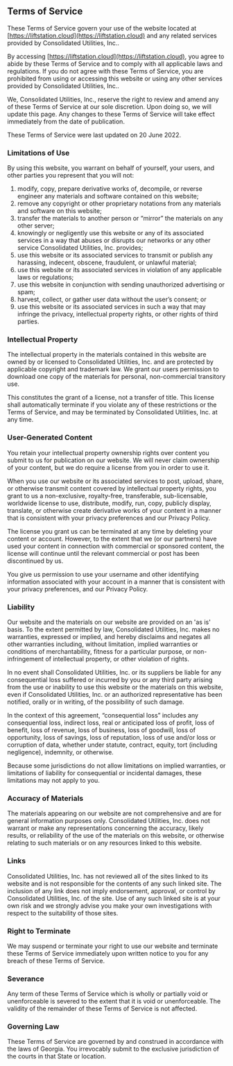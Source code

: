 Terms of Service
----------------

These Terms of Service govern your use of the website located at [https://liftstation.cloud](https://liftstation.cloud) and any related services provided by Consolidated Utilities, Inc..

By accessing [https://liftstation.cloud](https://liftstation.cloud), you agree to abide by these Terms of Service and to comply with all applicable laws and regulations. If you do not agree with these Terms of Service, you are prohibited from using or accessing this website or using any other services provided by Consolidated Utilities, Inc..

We, Consolidated Utilities, Inc., reserve the right to review and amend any of these Terms of Service at our sole discretion. Upon doing so, we will update this page. Any changes to these Terms of Service will take effect immediately from the date of publication.

These Terms of Service were last updated on 20 June 2022.

### Limitations of Use

By using this website, you warrant on behalf of yourself, your users, and other parties you represent that you will not:

1.  modify, copy, prepare derivative works of, decompile, or reverse engineer any materials and software contained on this website;
2.  remove any copyright or other proprietary notations from any materials and software on this website;
3.  transfer the materials to another person or “mirror” the materials on any other server;
4.  knowingly or negligently use this website or any of its associated services in a way that abuses or disrupts our networks or any other service Consolidated Utilities, Inc. provides;
5.  use this website or its associated services to transmit or publish any harassing, indecent, obscene, fraudulent, or unlawful material;
6.  use this website or its associated services in violation of any applicable laws or regulations;
7.  use this website in conjunction with sending unauthorized advertising or spam;
8.  harvest, collect, or gather user data without the user’s consent; or
9.  use this website or its associated services in such a way that may infringe the privacy, intellectual property rights, or other rights of third parties.

### Intellectual Property

The intellectual property in the materials contained in this website are owned by or licensed to Consolidated Utilities, Inc. and are protected by applicable copyright and trademark law. We grant our users permission to download one copy of the materials for personal, non-commercial transitory use.

This constitutes the grant of a license, not a transfer of title. This license shall automatically terminate if you violate any of these restrictions or the Terms of Service, and may be terminated by Consolidated Utilities, Inc. at any time.

### User-Generated Content

You retain your intellectual property ownership rights over content you submit to us for publication on our website. We will never claim ownership of your content, but we do require a license from you in order to use it.

When you use our website or its associated services to post, upload, share, or otherwise transmit content covered by intellectual property rights, you grant to us a non-exclusive, royalty-free, transferable, sub-licensable, worldwide license to use, distribute, modify, run, copy, publicly display, translate, or otherwise create derivative works of your content in a manner that is consistent with your privacy preferences and our Privacy Policy.

The license you grant us can be terminated at any time by deleting your content or account. However, to the extent that we (or our partners) have used your content in connection with commercial or sponsored content, the license will continue until the relevant commercial or post has been discontinued by us.

You give us permission to use your username and other identifying information associated with your account in a manner that is consistent with your privacy preferences, and our Privacy Policy.

### Liability

Our website and the materials on our website are provided on an 'as is' basis. To the extent permitted by law, Consolidated Utilities, Inc. makes no warranties, expressed or implied, and hereby disclaims and negates all other warranties including, without limitation, implied warranties or conditions of merchantability, fitness for a particular purpose, or non-infringement of intellectual property, or other violation of rights.

In no event shall Consolidated Utilities, Inc. or its suppliers be liable for any consequential loss suffered or incurred by you or any third party arising from the use or inability to use this website or the materials on this website, even if Consolidated Utilities, Inc. or an authorized representative has been notified, orally or in writing, of the possibility of such damage.

In the context of this agreement, “consequential loss” includes any consequential loss, indirect loss, real or anticipated loss of profit, loss of benefit, loss of revenue, loss of business, loss of goodwill, loss of opportunity, loss of savings, loss of reputation, loss of use and/or loss or corruption of data, whether under statute, contract, equity, tort (including negligence), indemnity, or otherwise.

Because some jurisdictions do not allow limitations on implied warranties, or limitations of liability for consequential or incidental damages, these limitations may not apply to you.

### Accuracy of Materials

The materials appearing on our website are not comprehensive and are for general information purposes only. Consolidated Utilities, Inc. does not warrant or make any representations concerning the accuracy, likely results, or reliability of the use of the materials on this website, or otherwise relating to such materials or on any resources linked to this website.

### Links

Consolidated Utilities, Inc. has not reviewed all of the sites linked to its website and is not responsible for the contents of any such linked site. The inclusion of any link does not imply endorsement, approval, or control by Consolidated Utilities, Inc. of the site. Use of any such linked site is at your own risk and we strongly advise you make your own investigations with respect to the suitability of those sites.

### Right to Terminate

We may suspend or terminate your right to use our website and terminate these Terms of Service immediately upon written notice to you for any breach of these Terms of Service.

### Severance

Any term of these Terms of Service which is wholly or partially void or unenforceable is severed to the extent that it is void or unenforceable. The validity of the remainder of these Terms of Service is not affected.

### Governing Law

These Terms of Service are governed by and construed in accordance with the laws of Georgia. You irrevocably submit to the exclusive jurisdiction of the courts in that State or location.
